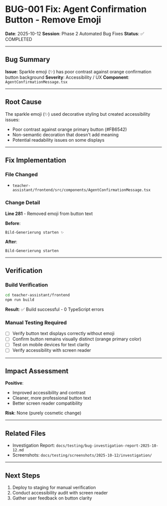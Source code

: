 # BUG-001 Fix: Agent Confirmation Button - Remove Emoji

**Date**: 2025-10-12
**Session**: Phase 2 Automated Bug Fixes
**Status**: ✅ COMPLETED

---

## Bug Summary

**Issue**: Sparkle emoji (✨) has poor contrast against orange confirmation button background
**Severity**: Accessibility / UX
**Component**: `AgentConfirmationMessage.tsx`

---

## Root Cause

The sparkle emoji (✨) used decorative styling but created accessibility issues:
- Poor contrast against orange primary button (#FB6542)
- Non-semantic decoration that doesn't add meaning
- Potential readability issues on some displays

---

## Fix Implementation

### File Changed
- `teacher-assistant/frontend/src/components/AgentConfirmationMessage.tsx`

### Change Detail
**Line 281** - Removed emoji from button text

**Before**:
```tsx
Bild-Generierung starten ✨
```

**After**:
```tsx
Bild-Generierung starten
```

---

## Verification

### Build Verification
```bash
cd teacher-assistant/frontend
npm run build
```

**Result**: ✅ Build successful - 0 TypeScript errors

### Manual Testing Required
- [ ] Verify button text displays correctly without emoji
- [ ] Confirm button remains visually distinct (orange primary color)
- [ ] Test on mobile devices for text clarity
- [ ] Verify accessibility with screen reader

---

## Impact Assessment

**Positive**:
- Improved accessibility and contrast
- Cleaner, more professional button text
- Better screen reader compatibility

**Risk**: None (purely cosmetic change)

---

## Related Files
- Investigation Report: `docs/testing/bug-investigation-report-2025-10-12.md`
- Screenshots: `docs/testing/screenshots/2025-10-12/investigation/`

---

## Next Steps
1. Deploy to staging for manual verification
2. Conduct accessibility audit with screen reader
3. Gather user feedback on button clarity
